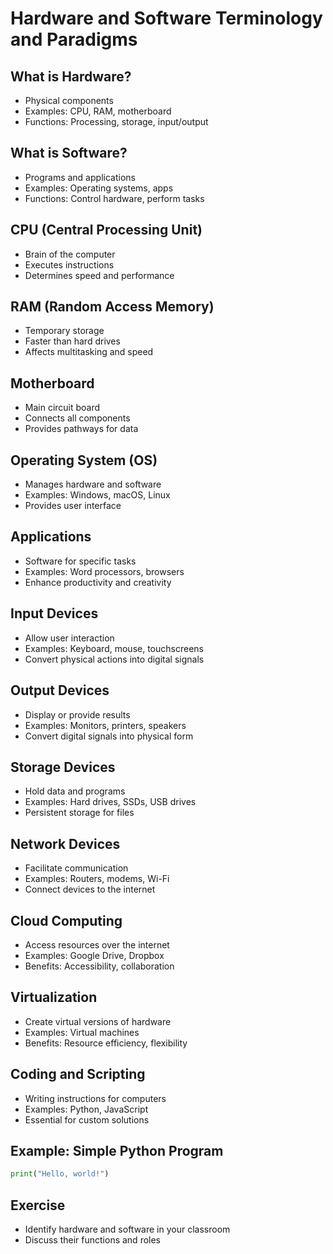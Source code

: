 # Hardware and Software Terminology and Paradigms

## What is Hardware?

- Physical components
- Examples: CPU, RAM, motherboard
- Functions: Processing, storage, input/output

## What is Software?

- Programs and applications
- Examples: Operating systems, apps
- Functions: Control hardware, perform tasks

## CPU (Central Processing Unit)

- Brain of the computer
- Executes instructions
- Determines speed and performance

## RAM (Random Access Memory)

- Temporary storage
- Faster than hard drives
- Affects multitasking and speed

## Motherboard

- Main circuit board
- Connects all components
- Provides pathways for data

## Operating System (OS)

- Manages hardware and software
- Examples: Windows, macOS, Linux
- Provides user interface

## Applications

- Software for specific tasks
- Examples: Word processors, browsers
- Enhance productivity and creativity

## Input Devices

- Allow user interaction
- Examples: Keyboard, mouse, touchscreens
- Convert physical actions into digital signals

## Output Devices

- Display or provide results
- Examples: Monitors, printers, speakers
- Convert digital signals into physical form

## Storage Devices

- Hold data and programs
- Examples: Hard drives, SSDs, USB drives
- Persistent storage for files

## Network Devices

- Facilitate communication
- Examples: Routers, modems, Wi-Fi
- Connect devices to the internet

## Cloud Computing

- Access resources over the internet
- Examples: Google Drive, Dropbox
- Benefits: Accessibility, collaboration

## Virtualization

- Create virtual versions of hardware
- Examples: Virtual machines
- Benefits: Resource efficiency, flexibility

## Coding and Scripting

- Writing instructions for computers
- Examples: Python, JavaScript
- Essential for custom solutions

## Example: Simple Python Program

```python
print("Hello, world!")
```

## Exercise

- Identify hardware and software in your classroom
- Discuss their functions and roles
